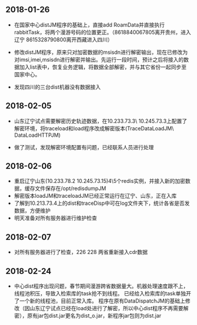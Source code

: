 ## 2018-01-26

- 在国家中心distJM程序的基础上，直接add RoamData并直接执行rabbitTask，将两个漫游号码的位置更正。（8618840067805离开贵州，进入辽宁  8615328790800离开西藏进入四川）

- 修改distJM程序，原来只对加密数据的msisdn进行解密输出，现在已修改为对imsi,imei,msisdn进行解密并输出。先运行一段时间，预计之后将接入的数据加入list表中，恢复业务逻辑，将数据全部解密，并与其它省份一起同步至国家中心。

- 发现四川的三台dist机器没有数据接入


## 2018-02-05

- 山东辽宁试点需要解密历史轨迹数据，在10.233.73.3\ 10.245.73.3上配置了解密环境，将traceload和load程序改成解密版本(TraceDataLoadJM\ DataLoadHTTPJM)

- 做了测试，发现解密环境配置有问题，已经联系人员进行处理

## 2018-02-06

- 重启辽宁山东(10.233.78.2 10.245.73.15)4\5个redis实例，并接入新的加密数据，缓存文件保存在/opt/redisdumpJM 
- 解密版本loadJM和traceloadJM已经正常运行在辽宁、山东，正在入库
- 了解到10.213.73.4上的dist和traceDisp中可在log文件夹下，统计各省是否发数据，方便维护
- 明天准备对所有服务器进行维护检查


## 2018-02-07

- 对所有服务器进行了检查，226 228 两省重新接入cdr数据

## 2018-02-24

- 中心dist程序出现问题，春节期间漫游跨省数据量大。机器处理速度跟不上，线程池积压，导致入检索库的task抢不到线程。
已经给入检索库的task单独开了一个新的线程池，目前正常入库。 程序在原有DataDispatchJM的基础上修改（因山东辽宁试点已经在load处进行了解密，所以中心dist程序不再需要解密），原有jar包dist.jar更名为dist_o.jar，新程序jar包则为dist.jar